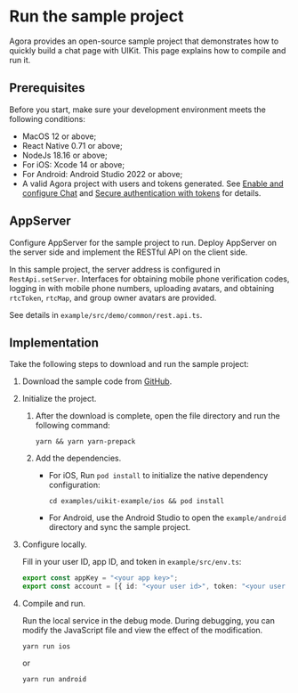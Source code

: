 # Run the sample project

Agora provides an open-source sample project that demonstrates how to quickly build a chat page with UIKit. This page explains how to compile and run it. 

## Prerequisites

Before you start, make sure your development environment meets the following conditions:

- MacOS 12 or above;
- React Native 0.71 or above;
- NodeJs 18.16 or above;
- For iOS: Xcode 14 or above;
- For Android: Android Studio 2022 or above;
- A valid Agora project with users and tokens generated. See [Enable and configure Chat](https://docs.agora.io/en/agora-chat/get-started/enable) and [Secure authentication with tokens](https://docs.agora.io/en/agora-chat/develop/authentication) for details. 

## AppServer

Configure AppServer for the sample project to run. Deploy AppServer on the server side and implement the RESTful API on the client side.

In this sample project, the server address is configured in `RestApi.setServer`. Interfaces for obtaining mobile phone verification codes, logging in with mobile phone numbers, uploading avatars, and obtaining `rtcToken`, `rtcMap`, and group owner avatars are provided.

See details in `example/src/demo/common/rest.api.ts`.

## Implementation

Take the following steps to download and run the sample project:

1. Download the sample code from [GitHub](https://github.com/easemob/react-native-chat-library).

1. Initialize the project.

   1. After the download is complete, open the file directory and run the following command:
      
      ```
      yarn && yarn yarn-prepack
      ```

   1. Add the dependencies.

      - For iOS, Run `pod install` to initialize the native dependency configuration:
        
         ```
         cd examples/uikit-example/ios && pod install
         ```

      - For Android, use the Android Studio to open the `example/android` directory and sync the sample project.

1. Configure locally. 

   Fill in your user ID, app ID, and token in `example/src/env.ts`:

      ```typescript
      export const appKey = "<your app key>";
      export const account = [{ id: "<your user id>", token: "<your user token>" }];
      ```

2. Compile and run.

    Run the local service in the debug mode. During debugging, you can modify the JavaScript file and view the effect of the modification.
    
    ```
    yarn run ios
    ```
    
    or 
    
    ```
    yarn run android
    ```

